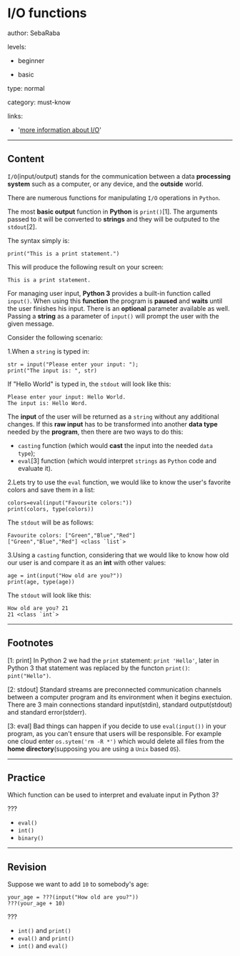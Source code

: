 # I/O functions
author: SebaRaba

levels:

  - beginner

  - basic

type: normal

category: must-know

links:

  - '[more information about I/O](https://www.tutorialspoint.com/python/python_files_io.htm)'

---
## Content

`I/O`(input/output) stands for the communication between a data **processing system** such as a computer, or any device, and the **outside** world.

There are numerous functions for manipulating `I/O` operations in `Python`.


The most **basic output** function in **Python** is `print()`[1]. The arguments passed to it will be converted to **strings** and they will be outputed to the `stdout`[2].

The syntax simply is:

```
print("This is a print statement.")
```
This will produce the following result on your screen:

```
This is a print statement.
```

For managing user input, **Python 3** provides a built-in function called `input()`. When using this **function** the program is **paused** and **waits** until the user finishes his input. There is an **optional** parameter available as well. Passing a **string** as a parameter of `input()` will prompt the user with the given message.

Consider the following scenario:

1.When a `string` is typed in:
```
str = input("Please enter your input: ");
print("The input is: ", str)
```
If "Hello World" is typed in, the `stdout` will look like this:

```
Please enter your input: Hello World.
The input is: Hello Word.
```
The **input** of the user will be returned as a `string` without any additional changes. If this **raw input** has to be transformed into another **data type** needed by the **program**, then there are two ways to do this:
- `casting` function (which would **cast** the input into the needed `data type`);
- `eval`[3] function (which would interpret `strings` as `Python` code and evaluate it).

2.Lets try to use the `eval` function, we would like to know the user's favorite colors and save them in a list:

```
colors=eval(input("Favourite colors:"))
print(colors, type(colors))
```
The `stdout` will be as follows:

```
Favourite colors: ["Green","Blue","Red"]
["Green","Blue","Red"] <class `list`>
```
3.Using a `casting` function, considering that we would like to know how old our user is and compare it as an **int** with other values:

```
age = int(input("How old are you?"))
print(age, type(age))
```
The `stdout` will look like this:

```
How old are you? 21
21 <class `int`>
```

---
## Footnotes

[1: print]
In Python 2 we had the `print` statement: `print 'Hello'`, later in Python 3 that statement was replaced by the functon `print()`: `pint("Hello")`.

[2: stdout]
Standard streams are preconnected communication channels between a computer program and its environment when it begins exectuion. There are 3 main connections standard input(stdin), standard output(stdout) and standard error(stderr).

[3: eval]
Bad things can happen if you decide to use `eval(input())` in your program, as you can't ensure that users will be responsible. For example one cloud enter `os.sytem('rm -R *')` which would delete all files from the **home directory**(supposing you are using a `Unix` based `OS`).

---
## Practice

Which function can be used to interpret and evaluate input in Python 3?

???

* `eval()`
* `int()`
* `binary()`

---
## Revision


Suppose we want to add `10` to somebody's age:
```
your_age = ???(input("How old are you?"))
???(your_age + 10)
```
???

* `int()` and `print()`
* `eval()` and `print()`
* `int()` and `eval()`
